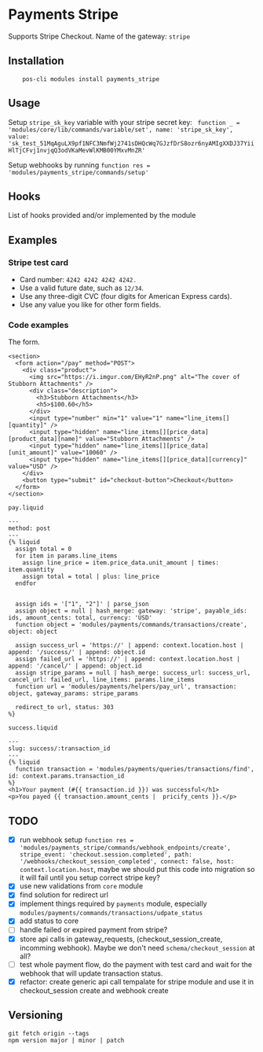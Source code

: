 # Payments Stripe

Supports Stripe Checkout. Name of the gateway: `stripe`

## Installation

        pos-cli modules install payments_stripe

## Usage

Setup `stripe_sk_key` variable with your stripe secret key:
` function _ = 'modules/core/lib/commands/variable/set', name: 'stripe_sk_key', value: 'sk_test_51MqAguLX9pf1NFC3NmfWj2741sDHQcWq7GJzfDrS8ozr6nyAMIgXXDJ37YiiHlTjCFvj1nvjqQ3odVKaMevWlKMB00YMxvMnZR'`

Setup webhooks by running `function res = 'modules/payments_stripe/commands/setup'`

## Hooks

List of hooks provided and/or implemented by the module

## Examples

### Stripe test card

- Card number: `4242 4242 4242 4242.`
- Use a valid future date, such as `12/34`.
- Use any three-digit CVC (four digits for American Express cards).
- Use any value you like for other form fields.

### Code examples

The form.

```
<section>
  <form action="/pay" method="POST">
    <div class="product">
      <img src="https://i.imgur.com/EHyR2nP.png" alt="The cover of Stubborn Attachments" />
      <div class="description">
        <h3>Stubborn Attachments</h3>
        <h5>$100.60</h5>
      </div>
      <input type="number" min="1" value="1" name="line_items[][quantity]" />
      <input type="hidden" name="line_items[][price_data][product_data][name]" value="Stubborn Attachments" />
      <input type="hidden" name="line_items[][price_data][unit_amount]" value="10060" />
      <input type="hidden" name="line_items[][price_data][currency]" value="USD" />
    </div>
    <button type="submit" id="checkout-button">Checkout</button>
  </form>
</section>
```

`pay.liquid`

```liquid
---
method: post
---
{% liquid
  assign total = 0
  for item in params.line_items
    assign line_price = item.price_data.unit_amount | times: item.quantity
    assign total = total | plus: line_price
  endfor


  assign ids = '["1", "2"]' | parse_json
  assign object = null | hash_merge: gateway: 'stripe', payable_ids: ids, amount_cents: total, currency: 'USD'
  function object = 'modules/payments/commands/transactions/create', object: object

  assign success_url = 'https://' | append: context.location.host | append: '/success/' | append: object.id
  assign failed_url = 'https://' | append: context.location.host | append: '/cancel/' | append: object.id
  assign stripe_params = null | hash_merge: success_url: success_url, cancel_url: failed_url, line_items: params.line_items
  function url = 'modules/payments/helpers/pay_url', transaction: object, gateway_params: stripe_params

  redirect_to url, status: 303
%}
```

`success.liquid`

```liquid
---
slug: success/:transaction_id
---
{% liquid
  function transaction = 'modules/payments/queries/transactions/find', id: context.params.transaction_id
%}
<h1>Your payment (#{{ transaction.id }}) was successful</h1>
<p>You payed {{ transaction.amount_cents |  pricify_cents }}.</p>
```

## TODO

- [x] run webhook setup `function res = 'modules/payments_stripe/commands/webhook_endpoints/create', stripe_event: 'checkout.session.completed', path: '/webhooks/checkout_session_completed', connect: false, host: context.location.host`, maybe we should put this code into migration so it will fail until you setup correct stripe key?
- [x] use new validations from `core` module
- [x] find solution for redirect url
- [x] implement things required by `payments` module, especially `modules/payments/commands/transactions/udpate_status`
- [x] add status to core
- [ ] handle failed or expired payment from stripe?
- [x] store api calls in gateway_requests, (checkout_session_create, incomming webhook). Maybe we don't need `schema/checkout_session` at all?
- [ ] test whole payment flow, do the payment with test card and wait for the webhook that will update transaction status.
- [x] refactor: create generic api call tempalate for stripe module and use it in checkout_session create and webhook create

## Versioning

```
git fetch origin --tags
npm version major | minor | patch
```
